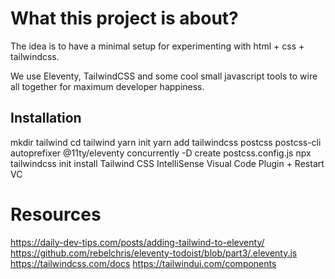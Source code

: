 # What this project is about?

The idea is to have a minimal setup for experimenting with html + css + tailwindcss.

We use Eleventy, TailwindCSS and some cool small javascript tools to wire all together for maximum developer happiness.

## Installation

mkdir tailwind
cd tailwind
yarn init
yarn add tailwindcss postcss postcss-cli autoprefixer @11ty/eleventy concurrently -D
create postcss.config.js
npx tailwindcss init
install Tailwind CSS IntelliSense Visual Code Plugin + Restart VC

# Resources

https://daily-dev-tips.com/posts/adding-tailwind-to-eleventy/
https://github.com/rebelchris/eleventy-todoist/blob/part3/.eleventy.js
https://tailwindcss.com/docs
https://tailwindui.com/components
